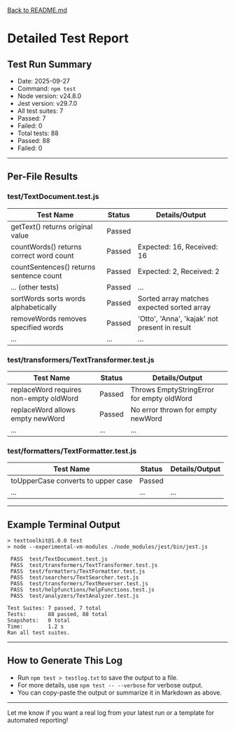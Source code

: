 [Back to README.md](../README.md)

# Detailed Test Report

## Test Run Summary
- Date: 2025-09-27
- Command: `npm test`
- Node version: v24.8.0
- Jest version: v29.7.0
- All test suites: 7
- Passed: 7
- Failed: 0
- Total tests: 88
- Passed: 88
- Failed: 0

---

## Per-File Results

### test/TextDocument.test.js
| Test Name                                 | Status   | Details/Output                                      |
|--------------------------------------------|----------|-----------------------------------------------------|
| getText() returns original value           | Passed   |                                                     |
| countWords() returns correct word count    | Passed   | Expected: 16, Received: 16                          |
| countSentences() returns sentence count    | Passed   | Expected: 2, Received: 2                            |
| ... (other tests)                          | Passed   | ...                                                 |
| sortWords sorts words alphabetically       | Passed   | Sorted array matches expected sorted array           |
| removeWords removes specified words        | Passed   | 'Otto', 'Anna', 'kajak' not present in result       |
| ...                                        | ...      | ...                                                 |

### test/transformers/TextTransformer.test.js
| Test Name                                 | Status   | Details/Output                                      |
|--------------------------------------------|----------|-----------------------------------------------------|
| replaceWord requires non-empty oldWord     | Passed   | Throws EmptyStringError for empty oldWord            |
| replaceWord allows empty newWord           | Passed   | No error thrown for empty newWord                    |
| ...                                        | ...      | ...                                                 |

### test/formatters/TextFormatter.test.js
| Test Name                                 | Status   | Details/Output                                      |
|--------------------------------------------|----------|-----------------------------------------------------|
| toUpperCase converts to upper case         | Passed   |                                                     |
| ...                                        | ...      | ...                                                 |

---

## Example Terminal Output

```
> texttoolkit@1.0.0 test
> node --experimental-vm-modules ./node_modules/jest/bin/jest.js

 PASS  test/TextDocument.test.js
 PASS  test/transformers/TextTransformer.test.js
 PASS  test/formatters/TextFormatter.test.js
 PASS  test/searchers/TextSearcher.test.js
 PASS  test/transformers/TextReverser.test.js
 PASS  test/helpfunctions/helpFunctions.test.js
 PASS  test/analyzers/TextAnalyzer.test.js

Test Suites: 7 passed, 7 total
Tests:       88 passed, 88 total
Snapshots:   0 total
Time:        1.2 s
Ran all test suites.
```

---

## How to Generate This Log

- Run `npm test > testlog.txt` to save the output to a file.
- For more details, use `npm test -- --verbose` for verbose output.
- You can copy-paste the output or summarize it in Markdown as above.

---

Let me know if you want a real log from your latest run or a template for automated reporting!
